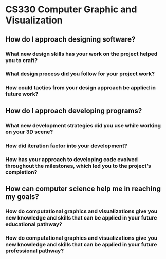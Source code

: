 # CS330 Computer Graphic and Visualization

<h2><b>How do I approach designing software?</b></h2>
<h3>What new design skills has your work on the project helped you to craft?</h3>
<h3>What design process did you follow for your project work?</h3>
<h3>How could tactics from your design approach be applied in future work?</h3>

<h2><b>How do I approach developing programs?</b></h2>
<h3>What new development strategies did you use while working on your 3D scene?</h3>
<h3>How did iteration factor into your development?</h3>
<h3>How has your approach to developing code evolved throughout the milestones, which led you to the project’s completion?</h3>

<h2><b>How can computer science help me in reaching my goals?</b></h2>
<h3>How do computational graphics and visualizations give you new knowledge and skills that can be applied in your future educational pathway?</h3>
<h3>How do computational graphics and visualizations give you new knowledge and skills that can be applied in your future professional pathway?</h3>
